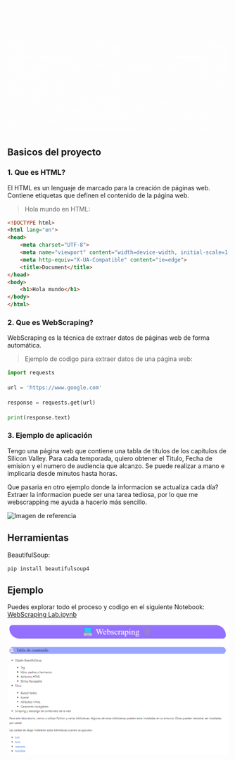 ![Title](webscraping.gif)

## Basicos del proyecto

### 1. Que es HTML?

El HTML es un lenguaje de marcado para la creación de páginas web.
Contiene etiquetas que definen el contenido de la página web.

> Hola mundo en HTML:

```html
<!DOCTYPE html>
<html lang="en">
<head>
    <meta charset="UTF-8">
    <meta name="viewport" content="width=device-width, initial-scale=1.0">
    <meta http-equiv="X-UA-Compatible" content="ie=edge">
    <title>Document</title>
</head>
<body>
    <h1>Hola mundo</h1>
</body>
</html>
```

### 2. Que es WebScraping?

WebScraping es la técnica de extraer datos de páginas web de forma automática.

> Ejemplo de codigo para extraer datos de una página web:

```python
import requests

url = 'https://www.google.com'

response = requests.get(url)

print(response.text)
```

### 3. Ejemplo de aplicación

Tengo una página web que contiene una tabla de titulos de los capitulos de Silicon Valley.
Para cada temporada, quiero obtener el Titulo, Fecha de emision y el numero de audiencia que alcanzo.
Se puede realizar a mano e implicaria desde minutos hasta horas.

Que pasaria en otro ejemplo donde la informacion se actualiza cada día?
Extraer la informacion puede ser una tarea tediosa, por lo que me webscrapping me ayuda a hacerlo más sencillo.

![Imagen de referencia](https://nancyfriedman.typepad.com/.a/6a00d8341c4f9453ef01a73dafb230970d-pi)

## Herramientas

BeautifulSoup:

```terminal
pip install beautifulsoup4
```

## Ejemplo

Puedes explorar todo el proceso y codigo en el siguiente Notebook: [WebScraping Lab.ipynb](https://github.com/GilbertoNavaMarcos/WebScraping/blob/main/Webscraping%20Lab.ipynb)

![Imagen de referencia](preview.png)